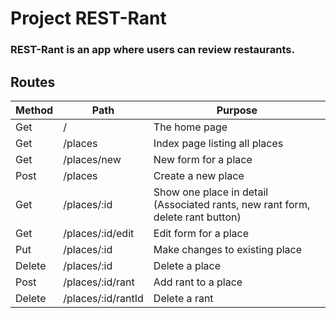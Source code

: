 # Project REST-Rant
### REST-Rant is an app where users can review restaurants.
## Routes
| Method | Path | Purpose |
|---|---|---|
| Get | / | The home page |
| Get | /places | Index page listing all places |
| Get | /places/new | New form for a place |
| Post | /places | Create a new place |
| Get | /places/:id | Show one place in detail (Associated rants, new rant form, delete rant button) |
| Get | /places/:id/edit | Edit form for a place |
| Put | /places/:id | Make changes to existing place |
| Delete | /places/:id | Delete a place |
| Post | /places/:id/rant | Add rant to a place |
| Delete | /places/:id/rantId | Delete a rant |

